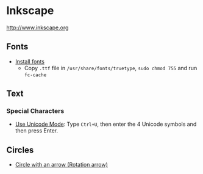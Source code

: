# Inkscape

http://www.inkscape.org

## Fonts

* [Install fonts](http://wiki.inkscape.org/wiki/index.php/Installing_fonts)
  * Copy ``.ttf`` file in ``/usr/share/fonts/truetype``, ``sudo chmod 755`` and run ``fc-cache``


## Text

### Special Characters

* [Use Unicode Mode](http://tavmjong.free.fr/INKSCAPE/MANUAL/html/Text-Creating.html#id1174576): Type ``Ctrl+U``, then enter the 4 Unicode symbols and then press Enter.

## Circles

* [Circle with an arrow (Rotation arrow)](https://www.youtube.com/watch?v=7OvwJr1qSUE)
